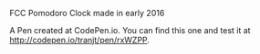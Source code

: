 FCC Pomodoro Clock made in early 2016

A Pen created at CodePen.io. You can find this one and test it at http://codepen.io/tranjt/pen/rxWZPP.




 
